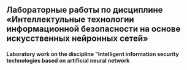 ## Лабораторные работы по дисциплине «Интеллектульные технологии информационной безопасности на основе искусственных нейронных сетей»
#### Laboratory work on the discipline "Intelligent information security technologies based on artificial neural network
